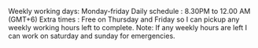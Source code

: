 Weekly working days: Monday-friday
Daily schedule : 8.30PM to 12.00 AM (GMT+6)
Extra times : Free on Thursday and Friday so I can pickup any weekly working hours left to complete.
Note: If any weekly hours are left I can work on saturday and sunday for emergencies.
